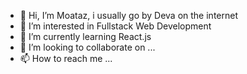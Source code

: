 - 👋 Hi, I’m Moataz, i usually go by Deva on the internet
- 👀 I’m interested in Fullstack Web Development
- 🌱 I’m currently learning React.js
- 💞️ I’m looking to collaborate on ...
- 📫 How to reach me ...

<!---
Deva244/Deva244 is a ✨ special ✨ repository because its `README.md` (this file) appears on your GitHub profile.
You can click the Preview link to take a look at your changes.
--->
